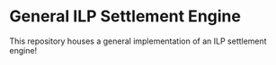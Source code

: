 # General ILP Settlement Engine

This repository houses a general implementation of an ILP settlement engine!
